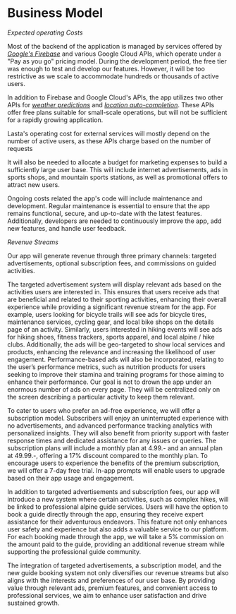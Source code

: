 # Business Model

*Expected operating Costs*

Most of the backend of the application is managed by services offered by [*Google's Firebase*](https://firebase.google.com) and various Google Cloud APIs, which operate under a "Pay as you go" pricing model. During the development period, the free tier was enough to test and develop our features.
However, it will be too restrictive as we scale to accommodate hundreds or thousands of active users.

 In addition to Firebase and Google Cloud's APIs, the app utilizes two other APIs for [*weather predictions*](https://openweathermap.org/api) and [*location auto-completion*](https://radar.com/product/api). These APIs offer free plans suitable for small-scale operations, but will not be sufficient for a rapidly growing application.

Lasta's operating cost for external services will mostly depend on the number of active users, as these APIs charge based on the number of requests

It will also be needed to allocate a budget for marketing expenses to build a sufficiently large user base. This will include internet advertisements, ads in sports shops, and mountain sports stations, as well as promotional offers to attract new users.

Ongoing costs related the app's code will include maintenance and development. Regular maintenance is essential to ensure that the app remains functional, secure, and up-to-date with the latest features. Additionally, developers are needed to continuously improve the app, add new features, and handle user feedback.

*Revenue Streams*

Our app will generate revenue through three primary channels: targeted advertisements, optional subscription fees, and commissions on guided activities.

The targeted advertisement system will display relevant ads based on the activities users are interested in. This ensures that users receive ads that are beneficial and related to their sporting activities, enhancing their overall experience while providing a significant revenue stream for the app. For example, users looking for bicycle trails will see ads for bicycle tires, maintenance services, cycling gear, and local bike shops on the details page of an activity. Similarly, users interested in hiking events will see ads for hiking shoes, fitness trackers, sports apparel, and local alpine / hike clubs. Additionally, the ads will be geo-targeted to show local services and products, enhancing the relevance and increasing the likelihood of user engagement. Performance-based ads will also be incorporated, relating to the user’s performance metrics, such as nutrition products for users seeking to improve their stamina and training programs for those aiming to enhance their performance. Our goal is not to drown the app under an enormous number of ads on every page. They will be centralized only on the screen describing a particular activity to keep them relevant.

To cater to users who prefer an ad-free experience, we will offer a subscription model. Subscribers will enjoy an uninterrupted experience with no advertisements, and advanced performance tracking analytics with personalized insights. They will also benefit from priority support with faster response times and dedicated assistance for any issues or queries. The subscription plans will include a monthly plan at 4.99.-  and an annual plan at 49.99.-, offering a 17% discount compared to the monthly plan. To encourage users to experience the benefits of the premium subscription, we will offer a 7-day free trial. In-app prompts will enable users to upgrade based on their app usage and engagement.

In addition to targeted advertisements and subscription fees, our app will introduce a new system where certain activities, such as complex hikes, will be linked to professional alpine guide services. Users will have the option to book a guide directly through the app, ensuring they receive expert assistance for their adventurous endeavors. This feature not only enhances user safety and experience but also adds a valuable service to our platform. For each booking made through the app, we will take a 5% commission on the amount paid to the guide, providing an additional revenue stream while supporting the professional guide community.

The integration of targeted advertisements, a subscription model, and the new guide booking system not only diversifies our revenue streams but also aligns with the interests and preferences of our user base. By providing value through relevant ads, premium features, and convenient access to professional services, we aim to enhance user satisfaction and drive sustained growth.